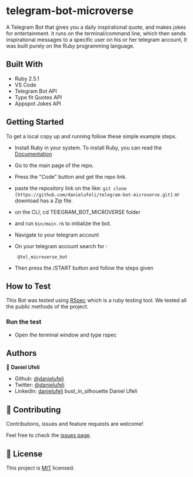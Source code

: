 # telegram-bot-microverse
A Telegram Bot that gives you a daily inspirational quote, and makes jokes for entertainment. it runs on the terminal/command line, which then sends inspirational messages to a specific user on his or her telegram account, It was built purely on the Ruby programming language.

## Built With

- Ruby 2.5.1
- VS Code
- Telegram Bot API
- Type fit Quotes API
- Appspot Jokes API

## Getting Started
To get a local copy up and running follow these simple example steps.

- Install Ruby in your system. To install Ruby, you can read the [Documentation](https://www.ruby-lang.org/en/documentation/installation/)
- Go to the main page of the repo.
- Press the "Code" button and get the repo link.
- paste the repository link on the like: `git clone [https://github.com/danielufeli/telegram-bot-microverse.git]` or download has a Zip file.
- on the CLI, cd TElEGRAM_BOT_MICROVERSE folder
- and run `bin/main.rb` to initialize the bot.
- Navigate to your telegram account

- On your telegram account search for :
  ```
   @tel_microverse_bot

   ``` 
- Then press the /START button and follow the steps given

## How to Test

This Bot was tested using [RSpec](https://rspec.info/) which is a ruby testing tool. We tested all the public methods of the project.

### Run the test
- Open the terminal window and type rspec

## Authors

👤 **Daniel Ufeli**

- Github: [@danielufeli](https://github.com/danielufeli)
- Twitter: [@danielufeli](https://twitter.com/danielufeli)
- Linkedin: [danielufeli](https://www.linkedin.com/in/danielufeli/)
bust_in_silhouette Daniel Ufeli

## 🤝 Contributing

Contributions, issues and feature requests are welcome!

Feel free to check the [issues page](https://github.com/danielufeli/telegram-bot-microverse/issues).

## 📝 License

This project is [MIT](LICENSE) licensed.